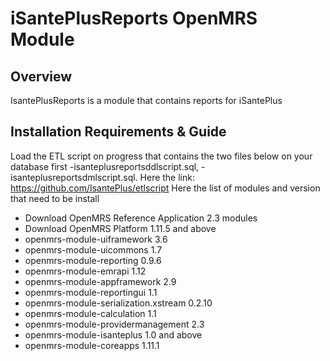 iSantePlusReports OpenMRS Module
=====================================

Overview
-------------------------------------

IsantePlusReports is a module that contains reports for iSantePlus


Installation Requirements & Guide
-------------------------------------

Load the ETL script on progress that contains the two files below on your database first
           -isanteplusreportsddlscript.sql,
           -isanteplusreportsdmlscript.sql.
Here the link: https://github.com/IsantePlus/etlscript
Here the list of modules and version that need to be install
- Download OpenMRS Reference Application 2.3 modules 
- Download OpenMRS Platform 1.11.5 and above
- openmrs-module-uiframework 3.6
- openmrs-module-uicommons 1.7
- openmrs-module-reporting 0.9.6
- openmrs-module-emrapi 1.12
- openmrs-module-appframework 2.9
- openmrs-module-reportingui 1.1
- openmrs-module-serialization.xstream 0.2.10
- openmrs-module-calculation 1.1
- openmrs-module-providermanagement 2.3
- openmrs-module-isanteplus 1.0 and above
- openmrs-module-coreapps 1.11.1

